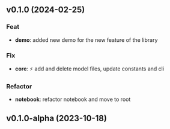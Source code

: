 ## v0.1.0 (2024-02-25)

### Feat

- **demo**: added new demo for the new feature of the library

### Fix

- **core**: :zap: add and delete model files, update constants and cli

### Refactor

- **notebook**: refactor notebook and move to root

## v0.1.0-alpha (2023-10-18)
